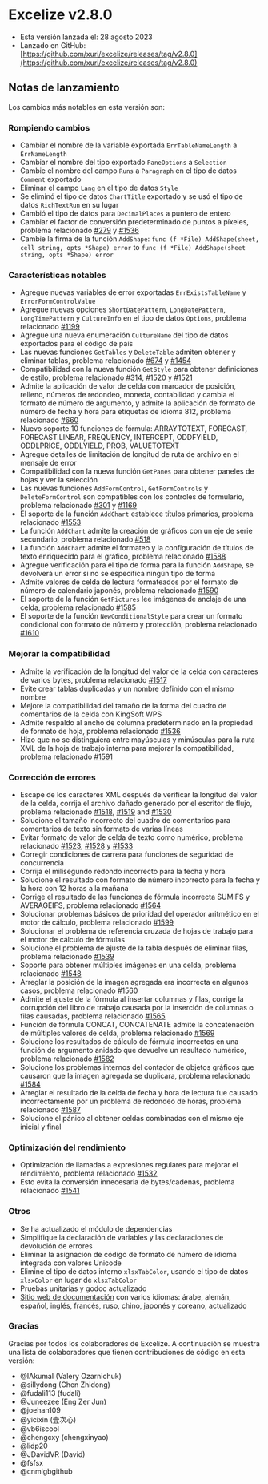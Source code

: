 # Excelize v2.8.0

* Esta versión lanzada el: 28 agosto 2023
* Lanzado en GitHub: [https://github.com/xuri/excelize/releases/tag/v2.8.0](https://github.com/xuri/excelize/releases/tag/v2.8.0)

## Notas de lanzamiento

Los cambios más notables en esta versión son:

### Rompiendo cambios

* Cambiar el nombre de la variable exportada `ErrTableNameLength` a `ErrNameLength`
* Cambiar el nombre del tipo exportado `PaneOptions` a `Selection`
* Cambie el nombre del campo `Runs` a `Paragraph` en el tipo de datos `Comment` exportado
* Eliminar el campo `Lang` en el tipo de datos `Style`
* Se eliminó el tipo de datos `ChartTitle` exportado y se usó el tipo de datos `RichTextRun` en su lugar
* Cambió el tipo de datos para `DecimalPlaces` a puntero de entero
* Cambiar el factor de conversión predeterminado de puntos a píxeles, problema relacionado [#279](https://github.com/xuri/excelize/issues/279) y [#1536](https://github.com/xuri/excelize/issues/1536)
* Cambie la firma de la función `AddShape`: `func (f *File) AddShape(sheet, cell string, opts *Shape) error` to `func (f *File) AddShape(sheet string, opts *Shape) error`

### Características notables

* Agregue nuevas variables de error exportadas `ErrExistsTableName` y `ErrorFormControlValue`
* Agregue nuevas opciones `ShortDatePattern`, `LongDatePattern`, `LongTimePattern` y `CultureInfo` en el tipo de datos `Options`, problema relacionado [#1199](https://github.com/xuri/excelize/issues/1199)
* Agregue una nueva enumeración `CultureName` del tipo de datos exportados para el código de país
* Las nuevas funciones `GetTables` y `DeleteTable` admiten obtener y eliminar tablas, problema relacionado [#674](https://github.com/xuri/excelize/issues/674) y [#1454](https://github.com/xuri/excelize/issues/1454)
* Compatibilidad con la nueva función `GetStyle` para obtener definiciones de estilo, problema relacionado [#314](https://github.com/xuri/excelize/issues/314), [#1520](https://github.com/xuri/excelize/issues/1520) y [#1521](https://github.com/xuri/excelize/issues/1521)
* Admite la aplicación de valor de celda con marcador de posición, relleno, números de redondeo, moneda, contabilidad y cambia el formato de número de argumento, y admite la aplicación de formato de número de fecha y hora para etiquetas de idioma 812, problema relacionado [#660](https://github.com/xuri/excelize/issues/660)
* Nuevo soporte 10 funciones de fórmula: ARRAYTOTEXT, FORECAST, FORECAST.LINEAR, FREQUENCY, INTERCEPT, ODDFYIELD, ODDLPRICE, ODDLYIELD, PROB, VALUETOTEXT
* Agregue detalles de limitación de longitud de ruta de archivo en el mensaje de error
* Compatibilidad con la nueva función `GetPanes` para obtener paneles de hojas y ver la selección
* Las nuevas funciones `AddFormControl`, `GetFormControls` y `DeleteFormControl` son compatibles con los controles de formulario, problema relacionado [#301](https://github.com/xuri/excelize/issues/301) y [#1169](https://github.com/xuri/excelize/issues/1169)
* El soporte de la función `AddChart` establece títulos primarios, problema relacionado [#1553](https://github.com/xuri/excelize/issues/1553)
* La función `AddChart` admite la creación de gráficos con un eje de serie secundario, problema relacionado [#518](https://github.com/xuri/excelize/issues/518)
* La función `AddChart` admite el formateo y la configuración de títulos de texto enriquecido para el gráfico, problema relacionado [#1588](https://github.com/xuri/excelize/issues/1588)
* Agregue verificación para el tipo de forma para la función `AddShape`, se devolverá un error si no se especifica ningún tipo de forma
* Admite valores de celda de lectura formateados por el formato de número de calendario japonés, problema relacionado [#1590](https://github.com/xuri/excelize/issues/1590)
* El soporte de la función `GetPictures` lee imágenes de anclaje de una celda, problema relacionado [#1585](https://github.com/xuri/excelize/issues/1585)
* El soporte de la función `NewConditionalStyle` para crear un formato condicional con formato de número y protección, problema relacionado [#1610](https://github.com/xuri/excelize/issues/1610)

### Mejorar la compatibilidad

* Admite la verificación de la longitud del valor de la celda con caracteres de varios bytes, problema relacionado [#1517](https://github.com/xuri/excelize/issues/1517)
* Evite crear tablas duplicadas y un nombre definido con el mismo nombre
* Mejore la compatibilidad del tamaño de la forma del cuadro de comentarios de la celda con KingSoft WPS
* Admite respaldo al ancho de columna predeterminado en la propiedad de formato de hoja, problema relacionado [#1536](https://github.com/xuri/excelize/issues/1536)
* Hizo que no se distinguiera entre mayúsculas y minúsculas para la ruta XML de la hoja de trabajo interna para mejorar la compatibilidad, problema relacionado [#1591](https://github.com/xuri/excelize/issues/1591)

### Corrección de errores

* Escape de los caracteres XML después de verificar la longitud del valor de la celda, corrija el archivo dañado generado por el escritor de flujo, problema relacionado [#1518](https://github.com/xuri/excelize/issues/1518), [#1519](https://github.com/xuri/excelize/issues/1519) and [#1530](https://github.com/xuri/excelize/issues/1530)
* Solucione el tamaño incorrecto del cuadro de comentarios para comentarios de texto sin formato de varias líneas
* Evitar formato de valor de celda de texto como numérico, problema relacionado [#1523](https://github.com/xuri/excelize/issues/1523), [#1528](https://github.com/xuri/excelize/issues/1528) y [#1533](https://github.com/xuri/excelize/issues/1533)
* Corregir condiciones de carrera para funciones de seguridad de concurrencia
* Corrija el milisegundo redondo incorrecto para la fecha y hora
* Solucione el resultado con formato de número incorrecto para la fecha y la hora con 12 horas a la mañana
* Corrige el resultado de las funciones de fórmula incorrecta SUMIFS y AVERAGEIFS, problema relacionado [#1564](https://github.com/xuri/excelize/issues/1564)
* Solucionar problemas básicos de prioridad del operador aritmético en el motor de cálculo, problema relacionado [#1599](https://github.com/xuri/excelize/issues/1599)
* Solucionar el problema de referencia cruzada de hojas de trabajo para el motor de cálculo de fórmulas
* Solucione el problema de ajuste de la tabla después de eliminar filas, problema relacionado [#1539](https://github.com/xuri/excelize/issues/1539)
* Soporte para obtener múltiples imágenes en una celda, problema relacionado [#1548](https://github.com/xuri/excelize/issues/1548)
* Arreglar la posición de la imagen agregada era incorrecta en algunos casos, problema relacionado [#1560](https://github.com/xuri/excelize/issues/1560)
* Admite el ajuste de la fórmula al insertar columnas y filas, corrige la corrupción del libro de trabajo causada por la inserción de columnas o filas causadas, problema relacionado [#1565](https://github.com/xuri/excelize/issues/1565)
* Función de fórmula CONCAT, CONCATENATE admite la concatenación de múltiples valores de celda, problema relacionado [#1569](https://github.com/xuri/excelize/issues/1569)
* Solucione los resultados de cálculo de fórmula incorrectos en una función de argumento anidado que devuelve un resultado numérico, problema relacionado [#1582](https://github.com/xuri/excelize/issues/1582)
* Solucione los problemas internos del contador de objetos gráficos que causaron que la imagen agregada se duplicara, problema relacionado [#1584](https://github.com/xuri/excelize/issues/1584)
* Arreglar el resultado de la celda de fecha y hora de lectura fue causado incorrectamente por un problema de redondeo de horas, problema relacionado [#1587](https://github.com/xuri/excelize/issues/1587)
* Solucione el pánico al obtener celdas combinadas con el mismo eje inicial y final

### Optimización del rendimiento

* Optimización de llamadas a expresiones regulares para mejorar el rendimiento, problema relacionado [#1532](https://github.com/xuri/excelize/issues/1532)
* Esto evita la conversión innecesaria de bytes/cadenas, problema relacionado [#1541](https://github.com/xuri/excelize/issues/1541)

### Otros

* Se ha actualizado el módulo de dependencias
* Simplifique la declaración de variables y las declaraciones de devolución de errores
* Eliminar la asignación de código de formato de número de idioma integrada con valores Unicode
* Elimine el tipo de datos interno `xlsxTabColor`, usando el tipo de datos `xlsxColor` en lugar de `xlsxTabColor`
* Pruebas unitarias y godoc actualizado
* [Sitio web de documentación](https://xuri.me/excelize) con varios idiomas: árabe, alemán, español, inglés, francés, ruso, chino, japonés y coreano, actualizado

### Gracias

Gracias por todos los colaboradores de Excelize. A continuación se muestra una lista de colaboradores que tienen contribuciones de código en esta versión:

* @IAkumaI (Valery Ozarnichuk)
* @sillydong (Chen Zhidong)
* @fudali113 (fudali)
* @Juneezee (Eng Zer Jun)
* @joehan109
* @yicixin (壹次心)
* @vb6iscool
* @chengcxy (chengxinyao)
* @lidp20
* @JDavidVR (David)
* @fsfsx
* @cnmlgbgithub
